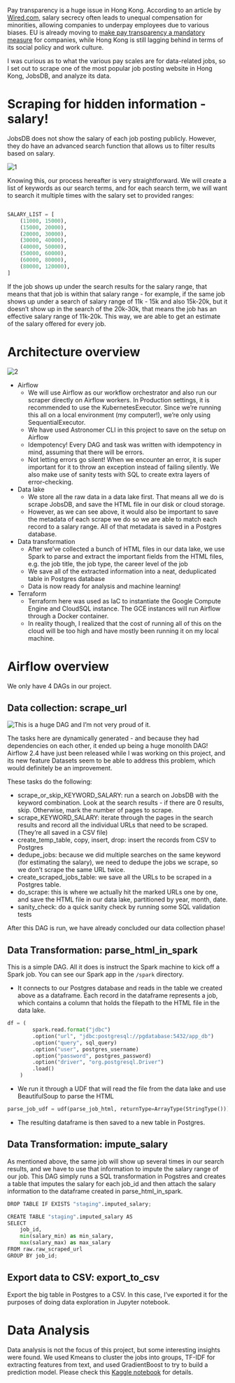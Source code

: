 Pay transparency is a huge issue in Hong Kong. According to an article by [Wired.com](https://www.wired.com/story/salary-transparency-gender-pay-gap/), salary secrecy often leads to unequal compensation for minorities, allowing companies to underpay employees due to various biases. EU is already moving to [make pay transparency a mandatory measure](https://www.euractiv.com/section/economy-jobs/news/eu-negotiators-discuss-scope-of-pay-transparency-directive/) for companies, while Hong Kong is still lagging behind in terms of its social policy and work culture.

I was curious as to what the various pay scales are for data-related jobs, so I set out to scrape one of the most popular job posting website in Hong Kong, JobsDB, and analyze its data.

# Scraping for hidden information - salary!

JobsDB does not show the salary of each job posting publicly. However, they do have an advanced search function that allows us to filter results based on salary.

![1](https://user-images.githubusercontent.com/7219284/198118865-1eb5007b-41c1-4ca4-a6d0-7ec147af7813.png)


Knowing this, our process hereafter is very straightforward. We will create a list of keywords as our search terms, and for each search term, we will want to search it multiple times with the salary set to provided ranges: 

```python

SALARY_LIST = [
    (11000, 15000),
    (15000, 20000),
    (20000, 30000),
    (30000, 40000),
    (40000, 50000),
    (50000, 60000),
    (60000, 80000),
    (80000, 120000),
]
```

If the job shows up under the search results for the salary range, that means that that job is within that salary range - for example, if the same job shows up under a search of salary range of 11k - 15k and also 15k-20k, but it doesn’t show up in the search of the 20k-30k, that means the job has an effective salary range of 11k-20k. This way, we are able to get an estimate of the salary offered for every job.

# Architecture overview


![2](https://user-images.githubusercontent.com/7219284/198118913-abf92b9c-4ba6-411c-8f56-56cbe2a75231.png)

- Airflow
    - We will use Airflow as our workflow orchestrator and also run our scraper directly on Airflow workers. In Production settings, it is recommended to use the KubernetesExecutor. Since we’re running this all on a local environment (my computer!), we’re only using SequentialExecutor.
    - We have used Astronomer CLI in this project to save on the setup on Airflow
    - Idempotency! Every DAG and task was written with idempotency in mind, assuming that there will be errors.
    - Not letting errors go silent! When we encounter an error, it is super important for it to throw an exception instead of failing silently. We also make use of sanity tests with SQL to create extra layers of error-checking.
- Data lake
    - We store all the raw data in a data lake first. That means all we do is scrape JobsDB, and save the HTML file in our disk or cloud storage.
    - However, as we can see above, it would also be important to save the metadata of each scrape we do so we are able to match each record to a salary range. All of that metadata is saved in a Postgres database.
- Data transformation
    - After we’ve collected a bunch of HTML files in our data lake, we use Spark to parse and extract the important fields from the HTML files, e.g. the job title, the job type, the career level of the job
    - We save all of the extracted information into a neat, deduplicated table in Postgres database
    - Data is now ready for analysis and machine learning!
- Terraform
    - Terraform here was used as IaC to instantiate the Google Compute Engine and CloudSQL instance. The GCE instances will run Airflow through a Docker container.
    - In reality though, I realized that the cost of running all of this on the cloud will be too high and have mostly been running it on my local machine.

# Airflow overview

We only have 4 DAGs in our project. 

## Data collection: scrape_url

![This is a huge DAG and I’m not very proud of it.](https://user-images.githubusercontent.com/7219284/198118989-528e5b90-2012-439b-b59e-d4f28dcb7b82.png)

The tasks here are dynamically generated - and because they had dependencies on each other, it ended up being a huge monolith DAG! Airflow 2.4 have just been released while I was working on this project, and its new feature Datasets seem to be able to address this problem, which would definitely be an improvement.

These tasks do the following:

- scrape_or_skip_KEYWORD_SALARY: run a search on JobsDB with the keyword combination. Look at the search results - if there are 0 results, skip. Otherwise, mark the number of pages to scrape.
- scrape_KEYWORD_SALARY: iterate through the pages in the search results and record all the individual URLs that need to be scraped. (They’re all saved in a CSV file)
- create_temp_table, copy, insert, drop: insert the records from CSV to Postgres
- dedupe_jobs: because we did multiple searches on the same keyword (for estimating the salary), we need to dedupe the jobs we scrape, so we don’t scrape the same URL twice.
- create_scraped_jobs_table: we save all the URLs to be scraped in a Postgres table.
- do_scrape: this is where we actually hit the marked URLs one by one, and save the HTML file in our data lake, partitioned by year, month, date.
- sanity_check: do a quick sanity check by running some SQL validation tests

After this DAG is run, we have already concluded our data collection phase!

## Data Transformation: parse_html_in_spark

This is a simple DAG. All it does is instruct the Spark machine to kick off a Spark job. You can see our Spark app in the `/spark`  directory.

- It connects to our Postgres database and reads in the table we created above as a dataframe. Each record in the dataframe represents a job, which contains a column that holds the filepath to the HTML file in the data lake.

```python
df = (
        spark.read.format("jdbc")
        .option("url", "jdbc:postgresql://pgdatabase:5432/app_db")
        .option("query", sql_query)
        .option("user", postgres_username)
        .option("password", postgres_password)
        .option("driver", "org.postgresql.Driver")
        .load()
    )
```

- We run it through a UDF that will read the file from the data lake and use BeautifulSoup to parse the HTML

```python
parse_job_udf = udf(parse_job_html, returnType=ArrayType(StringType()))
```

- The resulting dataframe is then saved to a new table in Postgres.

## Data Transformation: impute_salary

As mentioned above, the same job will show up several times in our search results, and we have to use that information to impute the salary range of our job. This DAG simply runs a SQL transformation in Pogstres and creates a table that imputes the salary for each job_id and then attach the salary information to the dataframe created in parse_html_in_spark.

```python
DROP TABLE IF EXISTS "staging".imputed_salary;

CREATE TABLE "staging".imputed_salary AS
SELECT 
	job_id, 
	min(salary_min) as min_salary,
	max(salary_max) as max_salary
FROM raw.raw_scraped_url
GROUP BY job_id;
```

## Export data to CSV: export_to_csv

Export the big table in Postgres to a CSV. In this case, I’ve exported it for the purposes of doing data exploration in Jupyter notebook.

# Data Analysis

Data analysis is not the focus of this project, but some interesting insights were found. We used Kmeans to cluster the jobs into groups, TF-IDF for extracting features from text, and used GradientBoost to try to build a prediction model. Please check this [Kaggle notebook](https://www.kaggle.com/code/wynnelo/hong-kong-data-jobs-2022-analysis) for details.
